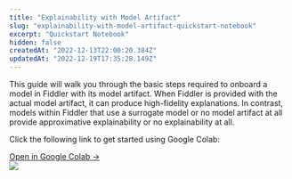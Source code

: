 ```yaml
---
title: "Explainability with Model Artifact"
slug: "explainability-with-model-artifact-quickstart-notebook"
excerpt: "Quickstart Notebook"
hidden: false
createdAt: "2022-12-13T22:00:20.384Z"
updatedAt: "2022-12-19T17:35:28.149Z"
---
```

This guide will walk you through the basic steps required to onboard a model in Fiddler with its model artifact.  When Fiddler is provided with the actual model artifact, it can produce high-fidelity explanations. In contrast, models within Fiddler that use a surrogate model or no model artifact at all provide approximative explainability or no explainability at all.

Click the following link to get started using Google Colab:

<div class="colab-box">
    <a href="https://colab.research.google.com/github/fiddler-labs/fiddler-samples/blob/master/content_root/tutorial/quickstart/Fiddler_QuickStart_Model_Add_Artifact.ipynb" target="_blank">
        <div>
            Open in Google Colab →
        </div>
    </a>
    <div>
            <img src="https://colab.research.google.com/img/colab_favicon_256px.png" />
    </div>
</div>